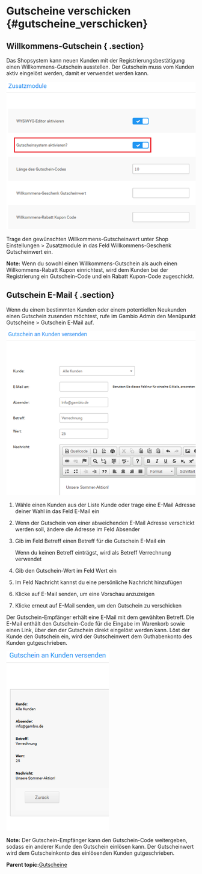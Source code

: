 # Gutscheine verschicken {#gutscheine_verschicken}

## Willkommens-Gutschein { .section}

Das Shopsystem kann neuen Kunden mit der Registrierungsbestätigung einen Willkommens-Gutschein ausstellen. Der Gutschein muss vom Kunden aktiv eingelöst werden, damit er verwendet werden kann.

![](Bilder/Abb152_GutscheinsystemAktivieren.png "Gutscheinsystem aktivieren")

Trage den gewünschten Willkommens-Gutscheinwert unter Shop Einstellungen \> Zusatzmodule in das Feld Willkommens-Geschenk Gutscheinwert ein.

**Note:** Wenn du sowohl einen Willkommens-Gutschein als auch einen Willkommens-Rabatt Kupon einrichtest, wird dem Kunden bei der Registrierung ein Gutschein-Code und ein Rabatt Kupon-Code zugeschickt.

## Gutschein E-Mail { .section}

Wenn du einem bestimmten Kunden oder einem potentiellen Neukunden einen Gutschein zusenden möchtest, rufe im Gambio Admin den Menüpunkt Gutscheine \> Gutschein E-Mail auf.

![](Bilder/Abb153_GutscheinVersenden.png "Gutschein versenden")

1.  Wähle einen Kunden aus der Liste Kunde oder trage eine E-Mail Adresse deiner Wahl in das Feld E-Mail ein
2.  Wenn der Gutschein von einer abweichenden E-Mail Adresse verschickt werden soll, ändere die Adresse im Feld Absender
3.  Gib im Feld Betreff einen Betreff für die Gutschein E-Mail ein

    Wenn du keinen Betreff einträgst, wird als Betreff Verrechnung verwendet

4.  Gib den Gutschein-Wert im Feld Wert ein
5.  Im Feld Nachricht kannst du eine persönliche Nachricht hinzufügen
6.  Klicke auf E-Mail senden, um eine Vorschau anzuzeigen
7.  Klicke erneut auf E-Mail senden, um den Gutschein zu verschicken

Der Gutschein-Empfänger erhält eine E-Mail mit dem gewählten Betreff. Die E-Mail enthält den Gutschein-Code für die Eingabe im Warenkorb sowie einen Link, über den der Gutschein direkt eingelöst werden kann. Löst der Kunde den Gutschein ein, wird der Gutscheinwert dem Guthabenkonto des Kunden gutgeschrieben.

![](Bilder/Abb154_BestaetigungsseiteFuerGutscheinEMails.png "Bestätigungsseite für Gutschein E-Mails")

**Note:** Der Gutschein-Empfänger kann den Gutschein-Code weitergeben, sodass ein anderer Kunde den Gutschein einlösen kann. Der Gutscheinwert wird dem Gutscheinkonto des einlösenden Kunden gutgeschrieben.

**Parent topic:**[Gutscheine](11_1_Gutscheine.md)

